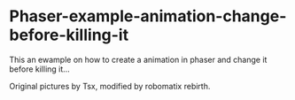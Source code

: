 Phaser-example-animation-change-before-killing-it
=================================================

This an ewample on how to create a animation in phaser and change it before killing it...

Original pictures by Tsx, modified by robomatix rebirth.
